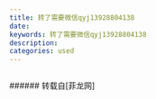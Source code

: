 ```yaml
---
title: 转了需要微信qyj13928804138
date: 
keywords: 转了需要微信qyj13928804138
description: 
categories: used
---
```

<td class="t_f" id="postmessage_1376353">

<img alt="" border="0" class="zoom" data-cf-modified-fb0b1eb04577f31d3e6aeb8b-="" file="http://www.flw.ph/data/appbyme/upload/image/201805/30/T3hYm79r211U.jpg" id="aimg_s1jW4" lazyloadthumb="1" onclick="" onmouseover="" src="http://www.flw.ph/data/appbyme/upload/image/201805/30/T3hYm79r211U.jpg"/><br/>
<img alt="" border="0" class="zoom" data-cf-modified-fb0b1eb04577f31d3e6aeb8b-="" file="http://www.flw.ph/data/appbyme/upload/image/201805/30/Ol3hlkPfWT8n.jpg" id="aimg_bb4I4" lazyloadthumb="1" onclick="" onmouseover="" src="http://www.flw.ph/data/appbyme/upload/image/201805/30/Ol3hlkPfWT8n.jpg"/><br/>
<img alt="" border="0" class="zoom" data-cf-modified-fb0b1eb04577f31d3e6aeb8b-="" file="http://www.flw.ph/data/appbyme/upload/image/201805/30/bg5oZLoJ5FyR.jpg" id="aimg_awUwY" lazyloadthumb="1" onclick="" onmouseover="" src="http://www.flw.ph/data/appbyme/upload/image/201805/30/bg5oZLoJ5FyR.jpg"/><br/>
<img alt="" border="0" class="zoom" data-cf-modified-fb0b1eb04577f31d3e6aeb8b-="" file="http://www.flw.ph/data/appbyme/upload/image/201805/30/Fqg0KM813Zuh.jpg" id="aimg_hWSgs" lazyloadthumb="1" onclick="" onmouseover="" src="http://www.flw.ph/data/appbyme/upload/image/201805/30/Fqg0KM813Zuh.jpg"/><br/>
<img alt="" border="0" class="zoom" data-cf-modified-fb0b1eb04577f31d3e6aeb8b-="" file="http://www.flw.ph/data/appbyme/upload/image/201805/30/1nUVFya6e3F5.jpg" id="aimg_KPIW9" lazyloadthumb="1" onclick="" onmouseover="" src="http://www.flw.ph/data/appbyme/upload/image/201805/30/1nUVFya6e3F5.jpg"/><br/>
<img alt="" border="0" class="zoom" data-cf-modified-fb0b1eb04577f31d3e6aeb8b-="" file="http://www.flw.ph/data/appbyme/upload/image/201805/30/ANVJdvW3OmjN.jpg" id="aimg_Cv7EE" lazyloadthumb="1" onclick="" onmouseover="" src="http://www.flw.ph/data/appbyme/upload/image/201805/30/ANVJdvW3OmjN.jpg"/><br/>
<img alt="" border="0" class="zoom" data-cf-modified-fb0b1eb04577f31d3e6aeb8b-="" file="http://www.flw.ph/data/appbyme/upload/image/201805/30/91wkmaFM3zC8.jpg" id="aimg_DZsS3" lazyloadthumb="1" onclick="" onmouseover="" src="http://www.flw.ph/data/appbyme/upload/image/201805/30/91wkmaFM3zC8.jpg"/><br/>
<img alt="" border="0" class="zoom" data-cf-modified-fb0b1eb04577f31d3e6aeb8b-="" file="http://www.flw.ph/data/appbyme/upload/image/201805/30/SxHR8tgCadLV.jpg" id="aimg_J1h44" lazyloadthumb="1" onclick="" onmouseover="" src="http://www.flw.ph/data/appbyme/upload/image/201805/30/SxHR8tgCadLV.jpg"/><br/>
<img alt="" border="0" class="zoom" data-cf-modified-fb0b1eb04577f31d3e6aeb8b-="" file="http://www.flw.ph/data/appbyme/upload/image/201805/30/Ef09A0id3vti.jpg" id="aimg_FZG44" lazyloadthumb="1" onclick="" onmouseover="" src="http://www.flw.ph/data/appbyme/upload/image/201805/30/Ef09A0id3vti.jpg"/><br/>
</td>
###### 转载自[菲龙网]
